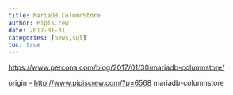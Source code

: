 ```yaml
---
title: MariaDB ColumnStore
author: PipisCrew
date: 2017-01-31
categories: [news,sql]
toc: true
---
```


https://www.percona.com/blog/2017/01/30/mariadb-columnstore/

origin - http://www.pipiscrew.com/?p=6568 mariadb-columnstore
